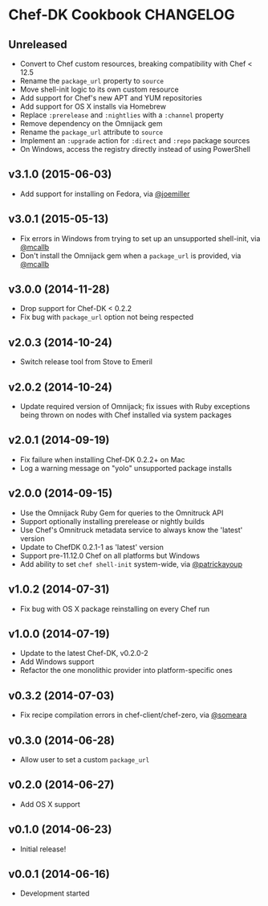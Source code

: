 Chef-DK Cookbook CHANGELOG
==========================

Unreleased
----------
* Convert to Chef custom resources, breaking compatibility with Chef < 12.5
* Rename the `package_url` property to `source`
* Move shell-init logic to its own custom resource
* Add support for Chef's new APT and YUM repositories
* Add support for OS X installs via Homebrew
* Replace `:prerelease` and `:nightlies` with a `:channel` property
* Remove dependency on the Omnijack gem
* Rename the `package_url` attribute to `source`
* Implement an `:upgrade` action for `:direct` and `:repo` package sources
* On Windows, access the registry directly instead of using PowerShell

v3.1.0 (2015-06-03)
-------------------
* Add support for installing on Fedora, via [@joemiller][]

[@joemiller]: https://github.com/joemiller

v3.0.1 (2015-05-13)
-------------------
* Fix errors in Windows from trying to set up an unsupported shell-init, via
  [@mcallb][]
* Don't install the Omnijack gem when a `package_url` is provided, via
  [@mcallb][]

[@mcallb]: https://github.com/mcallb

v3.0.0 (2014-11-28)
-------------------
* Drop support for Chef-DK < 0.2.2
* Fix bug with `package_url` option not being respected

v2.0.3 (2014-10-24)
-------------------
* Switch release tool from Stove to Emeril

v2.0.2 (2014-10-24)
-------------------
* Update required version of Omnijack; fix issues with Ruby exceptions being
  thrown on nodes with Chef installed via system packages

v2.0.1 (2014-09-19)
-------------------
* Fix failure when installing Chef-DK 0.2.2+ on Mac
* Log a warning message on "yolo" unsupported package installs

v2.0.0 (2014-09-15)
-------------------
* Use the Omnijack Ruby Gem for queries to the Omnitruck API
* Support optionally installing prerelease or nightly builds
* Use Chef's Omnitruck metadata service to always know the 'latest' version
* Update to ChefDK 0.2.1-1 as 'latest' version
* Support pre-11.12.0 Chef on all platforms but Windows
* Add ability to set `chef shell-init` system-wide, via [@patrickayoup][]

[@patrickayoup]: https://github.com/patrickayoup

v1.0.2 (2014-07-31)
-------------------
* Fix bug with OS X package reinstalling on every Chef run

v1.0.0 (2014-07-19)
-------------------
* Update to the latest Chef-DK, v0.2.0-2
* Add Windows support
* Refactor the one monolithic provider into platform-specific ones

v0.3.2 (2014-07-03)
-------------------
* Fix recipe compilation errors in chef-client/chef-zero, via [@someara][]

[@someara]: https://github.com/someara


v0.3.0 (2014-06-28)
-------------------
* Allow user to set a custom `package_url`


v0.2.0 (2014-06-27)
-------------------
* Add OS X support


v0.1.0 (2014-06-23)
-------------------
- Initial release!


v0.0.1 (2014-06-16)
-------------------
- Development started
